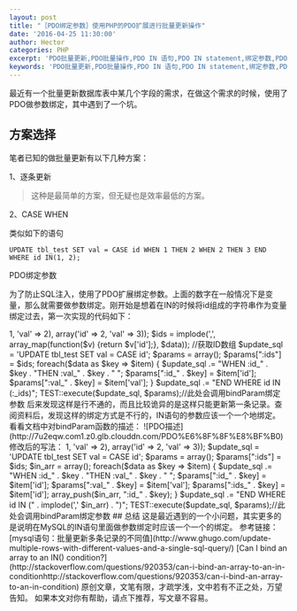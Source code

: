 ```yaml
---
layout: post
title: "［PDO绑定参数］使用PHP的PDO扩展进行批量更新操作"
date: '2016-04-25 11:30:00'
author: Hector
categories: PHP
excerpt: 'PDO批量更新,PDO批量操作,PDO IN 语句,PDO IN statement,绑定参数,PDO绑定参数,PHP bindParam,bindParam'
keywords: 'PDO批量更新,PDO批量操作,PDO IN 语句,PDO IN statement,绑定参数,PDO绑定参数,PHP bindParam,bindParam'
---
```


最近有一个批量更新数据库表中某几个字段的需求，在做这个需求的时候，使用了PDO做参数绑定，其中遇到了一个坑。

## 方案选择
笔者已知的做批量更新有以下几种方案：

1、逐条更新
> 这种是最简单的方案，但无疑也是效率最低的方案。

2、CASE WHEN

类似如下的语句

    UPDATE tbl_test SET val = CASE id WHEN 1 THEN 2 WHEN 2 THEN 3 END WHERE id IN(1, 2);
PDO绑定参数

为了防止SQL注入，使用了PDO扩展绑定参数。上面的数字在一般情况下是变量，那么就需要做参数绑定。刚开始是想着在IN的时候将id组成的字符串作为变量绑定过去，第一次实现的代码如下：


<?php
        $data = array(array('id' => 1, 'val' => 2), array('id' => 2, 'val' => 3));
        $ids = implode(',', array_map(function($v) {return $v['id'];}, $data)); //获取ID数组
        $update_sql = 'UPDATE tbl_test SET val = CASE id';
        $params = array();
        $params[":ids"] = $ids;
        foreach($data as $key => $item) {
                $update_sql .= "WHEN :id_" . $key . "THEN :val_" . $key . " ";
                $params[":id_" . $key] = $item['id'];
                $params[":val_" . $key] = $item['val'];
        }
        $update_sql .= "END WHERE id IN (:_ids)";
        TEST::execute($update_sql, $params);//此处会调用bindParam绑定参数

后来发现这样是行不通的，而且比较诡异的是这样只能更新第一条记录。查阅资料后，发现这样的绑定方式是不行的，IN语句的参数应该一个一个地绑定。看看文档中对bindParam函数的描述：

![PDO描述](http://7u2eqw.com1.z0.glb.clouddn.com/PDO%E6%8F%8F%E8%BF%B0)

修改后的写法：

    <?php
         $data = array(array('id' => 1, 'val' => 2), array('id' => 2, 'val' => 3));
         $update_sql = 'UPDATE tbl_test SET val = CASE id';
         $params = array();
         $params[":ids"] = $ids;
         $in_arr = array();

         foreach($data as $key => $item) {
                 $update_sql .= "WHEN :id_" . $key . "THEN :val_" . $key . " ";
                 $params[":id_" . $key] = $item['id'];
                 $params[":val_" . $key] = $item['val'];
                 $params[":ids_" . $key] = $item['id'];
                 array_push($in_arr, ":id_" . $key);
         }
         $update_sql .= "END WHERE id IN (" . implode(',' $in_arr) . ")";
         TEST::execute($update_sql, $params);//此处会调用bindParam绑定参数
         
## 总结
这是最近遇到的一个小问题，其实更多的是说明在MySQL的IN语句里面做参数绑定时应该一个一个的绑定。

参考链接：
[mysql语句：批量更新多条记录的不同值](http://www.ghugo.com/update-multiple-rows-with-different-values-and-a-single-sql-query/)
[Can I bind an array to an IN() condition?](http://stackoverflow.com/questions/920353/can-i-bind-an-array-to-an-in-conditionhttp://stackoverflow.com/questions/920353/can-i-bind-an-array-to-an-in-condition)

原创文章，文笔有限，才疏学浅，文中若有不正之处，万望告知。

如果本文对你有帮助，请点下推荐，写文章不容易。